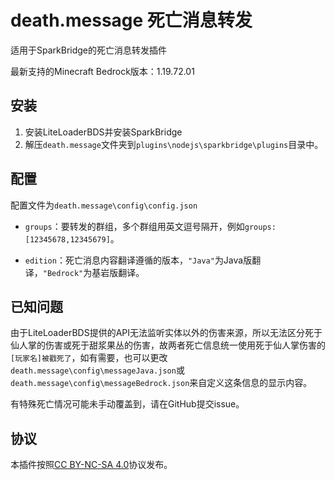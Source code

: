 # death.message 死亡消息转发

适用于SparkBridge的死亡消息转发插件

最新支持的Minecraft Bedrock版本：1.19.72.01

## 安装

1. 安装LiteLoaderBDS并安装SparkBridge
2. 解压`death.message`文件夹到`plugins\nodejs\sparkbridge\plugins`目录中。

## 配置

配置文件为`death.message\config\config.json`

- `groups`：要转发的群组，多个群组用英文逗号隔开，例如`groups: [12345678,12345679]`。

- `edition`：死亡消息内容翻译遵循的版本，`"Java"`为Java版翻译，`"Bedrock"`为基岩版翻译。

## 已知问题

由于LiteLoaderBDS提供的API无法监听实体以外的伤害来源，所以无法区分死于仙人掌的伤害或死于甜浆果丛的伤害，故两者死亡信息统一使用死于仙人掌伤害的`[玩家名]被戳死了`，如有需要，也可以更改`death.message\config\messageJava.json`或`death.message\config\messageBedrock.json`来自定义这条信息的显示内容。

有特殊死亡情况可能未手动覆盖到，请在GitHub提交issue。

## 协议

本插件按照[CC BY-NC-SA 4.0](https://creativecommons.org/licenses/by-nc-sa/4.0/deed.zh-Hans)协议发布。
